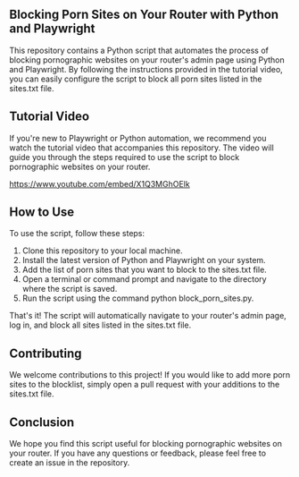 ## Blocking Porn Sites on Your Router with Python and Playwright

This repository contains a Python script that automates the process of blocking pornographic websites on your router's admin page using Python and Playwright. By following the instructions provided in the tutorial video, you can easily configure the script to block all porn sites listed in the sites.txt file.
## Tutorial Video

If you're new to Playwright or Python automation, we recommend you watch the tutorial video that accompanies this repository. The video will guide you through the steps required to use the script to block pornographic websites on your router. 

https://www.youtube.com/embed/X1Q3MGhOElk

## How to Use

To use the script, follow these steps:

1. Clone this repository to your local machine.
1. Install the latest version of Python and Playwright on your system.
1. Add the list of porn sites that you want to block to the sites.txt file.
1. Open a terminal or command prompt and navigate to the directory where the script is saved.
1. Run the script using the command python block_porn_sites.py.

That's it! The script will automatically navigate to your router's admin page, log in, and block all sites listed in the sites.txt file.
## Contributing

We welcome contributions to this project! If you would like to add more porn sites to the blocklist, simply open a pull request with your additions to the sites.txt file.
## Conclusion

We hope you find this script useful for blocking pornographic websites on your router. If you have any questions or feedback, please feel free to create an issue in the repository.
